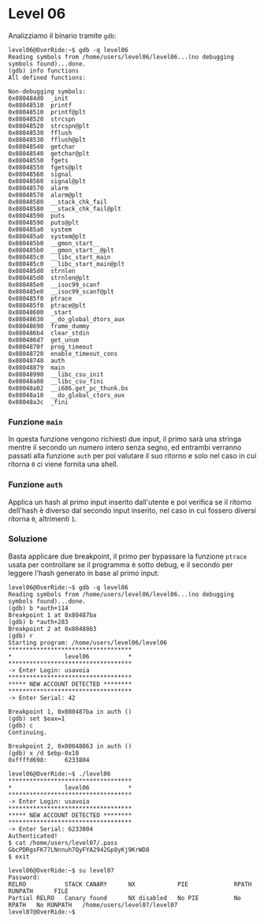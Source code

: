 # Level 06
Analizziamo il binario tramite `gdb`:
```
level06@OverRide:~$ gdb -q level06
Reading symbols from /home/users/level06/level06...(no debugging symbols found)...done.
(gdb) info functions
All defined functions:

Non-debugging symbols:
0x080484d0  _init
0x08048510  printf
0x08048510  printf@plt
0x08048520  strcspn
0x08048520  strcspn@plt
0x08048530  fflush
0x08048530  fflush@plt
0x08048540  getchar
0x08048540  getchar@plt
0x08048550  fgets
0x08048550  fgets@plt
0x08048560  signal
0x08048560  signal@plt
0x08048570  alarm
0x08048570  alarm@plt
0x08048580  __stack_chk_fail
0x08048580  __stack_chk_fail@plt
0x08048590  puts
0x08048590  puts@plt
0x080485a0  system
0x080485a0  system@plt
0x080485b0  __gmon_start__
0x080485b0  __gmon_start__@plt
0x080485c0  __libc_start_main
0x080485c0  __libc_start_main@plt
0x080485d0  strnlen
0x080485d0  strnlen@plt
0x080485e0  __isoc99_scanf
0x080485e0  __isoc99_scanf@plt
0x080485f0  ptrace
0x080485f0  ptrace@plt
0x08048600  _start
0x08048630  __do_global_dtors_aux
0x08048690  frame_dummy
0x080486b4  clear_stdin
0x080486d7  get_unum
0x0804870f  prog_timeout
0x08048720  enable_timeout_cons
0x08048748  auth
0x08048879  main
0x08048990  __libc_csu_init
0x08048a00  __libc_csu_fini
0x08048a02  __i686.get_pc_thunk.bx
0x08048a10  __do_global_ctors_aux
0x08048a3c  _fini
```
### Funzione `main`
In questa funzione vengono richiesti due input, il primo sarà una stringa
mentre il secondo un numero intero senza segno, ed entrambi verranno passati
alla funzione `auth` per poi valutare il suo ritorno e solo nel caso in cui
ritorna `0` ci viene fornita una shell.

### Funzione `auth`
Applica un hash al primo input inserito dall'utente e poi verifica se il
ritorno dell'hash è diverso dal secondo input inserito, nel caso in cui fossero
diversi ritorna `0`, altrimenti `1`.

### Soluzione
Basta applicare due breakpoint, il primo per bypassare la funzione `ptrace` usata
per controllare se il programma è sotto debug, e il secondo per leggere l'hash generato
in base al primo input:
```
level06@OverRide:~$ gdb -q level06
Reading symbols from /home/users/level06/level06...(no debugging symbols found)...done.
(gdb) b *auth+114
Breakpoint 1 at 0x80487ba
(gdb) b *auth+283
Breakpoint 2 at 0x8048863
(gdb) r
Starting program: /home/users/level06/level06
***********************************
*               level06           *
***********************************
-> Enter Login: usavoia
***********************************
***** NEW ACCOUNT DETECTED ********
***********************************
-> Enter Serial: 42

Breakpoint 1, 0x080487ba in auth ()
(gdb) set $eax=1
(gdb) c
Continuing.

Breakpoint 2, 0x08048863 in auth ()
(gdb) x /d $ebp-0x10
0xffffd698:     6233804
```
```
level06@OverRide:~$ ./level06
***********************************
*               level06           *
***********************************
-> Enter Login: usavoia
***********************************
***** NEW ACCOUNT DETECTED ********
***********************************
-> Enter Serial: 6233804
Authenticated!
$ cat /home/users/level07/.pass
GbcPDRgsFK77LNnnuh7QyFYA2942Gp8yKj9KrWD8
$ exit
```
```
level06@OverRide:~$ su level07
Password:
RELRO           STACK CANARY      NX            PIE             RPATH      RUNPATH      FILE
Partial RELRO   Canary found      NX disabled   No PIE          No RPATH   No RUNPATH   /home/users/level07/level07
level07@OverRide:~$
```